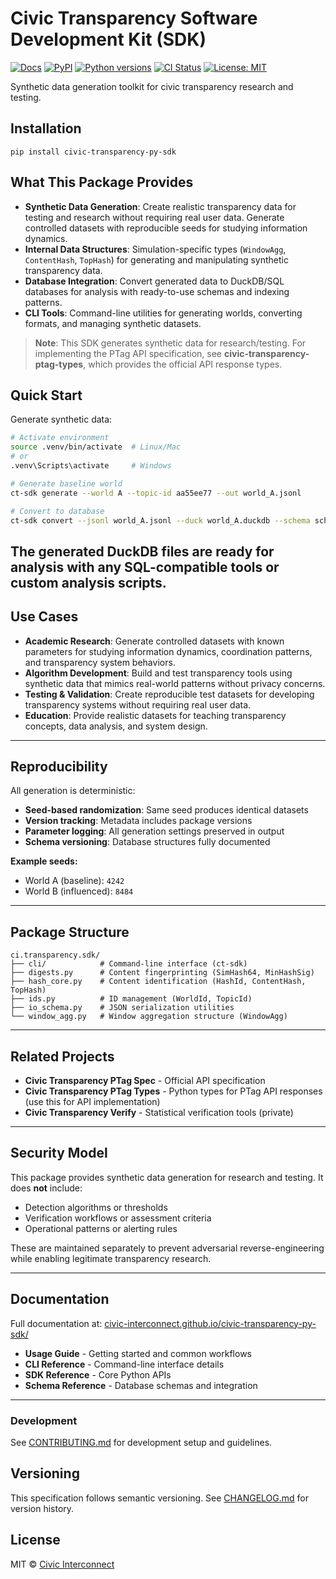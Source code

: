 # Civic Transparency Software Development Kit (SDK)

[![Docs](https://img.shields.io/badge/docs-mkdocs--material-blue)](https://civic-interconnect.github.io/civic-transparency-py-sdk/)
[![PyPI](https://img.shields.io/pypi/v/civic-transparency-py-sdk.svg)](https://pypi.org/project/civic-transparency-py-sdk/)
[![Python versions](https://img.shields.io/pypi/pyversions/civic-transparency-py-sdk.svg)](https://pypi.org/project/civic-transparency-py-sdk/)
[![CI Status](https://github.com/civic-interconnect/civic-transparency-py-sdk/actions/workflows/ci.yml/badge.svg)](https://github.com/civic-interconnect/civic-transparency-py-sdk/actions/workflows/ci.yml)
[![License: MIT](https://img.shields.io/badge/License-MIT-yellow.svg)](./LICENSE)

Synthetic data generation toolkit for civic transparency research and testing.


## Installation

```pwsh
pip install civic-transparency-py-sdk
```

## What This Package Provides

- **Synthetic Data Generation**: Create realistic transparency data for testing and research without requiring real user data. Generate controlled datasets with reproducible seeds for studying information dynamics.
- **Internal Data Structures**: Simulation-specific types (`WindowAgg`, `ContentHash`, `TopHash`) for generating and manipulating synthetic transparency data.
- **Database Integration**: Convert generated data to DuckDB/SQL databases for analysis with ready-to-use schemas and indexing patterns.
- **CLI Tools**: Command-line utilities for generating worlds, converting formats, and managing synthetic datasets.

> **Note**: This SDK generates synthetic data for research/testing. For implementing the PTag API specification, see **civic-transparency-ptag-types**, which provides the official API response types.


## Quick Start

Generate synthetic data:

```bash
# Activate environment
source .venv/bin/activate  # Linux/Mac
# or
.venv\Scripts\activate     # Windows

# Generate baseline world
ct-sdk generate --world A --topic-id aa55ee77 --out world_A.jsonl

# Convert to database
ct-sdk convert --jsonl world_A.jsonl --duck world_A.duckdb --schema schema/schema.sql
```

The generated DuckDB files are ready for analysis with any SQL-compatible tools or custom analysis scripts.
---

## Use Cases

- **Academic Research**: Generate controlled datasets with known parameters for studying information dynamics, coordination patterns, and transparency system behaviors.
- **Algorithm Development**: Build and test transparency tools using synthetic data that mimics real-world patterns without privacy concerns.
- **Testing & Validation**: Create reproducible test datasets for developing transparency systems without requiring real user data.
- **Education**: Provide realistic datasets for teaching transparency concepts, data analysis, and system design.

---

## Reproducibility

All generation is deterministic:

- **Seed-based randomization**: Same seed produces identical datasets
- **Version tracking**: Metadata includes package versions
- **Parameter logging**: All generation settings preserved in output
- **Schema versioning**: Database structures fully documented

**Example seeds:**

- World A (baseline): `4242`
- World B (influenced): `8484`

---
## Package Structure

```
ci.transparency.sdk/
├── cli/            # Command-line interface (ct-sdk)
├── digests.py      # Content fingerprinting (SimHash64, MinHashSig)
├── hash_core.py    # Content identification (HashId, ContentHash, TopHash)
├── ids.py          # ID management (WorldId, TopicId)
├── io_schema.py    # JSON serialization utilities
└── window_agg.py   # Window aggregation structure (WindowAgg)
```

---

## Related Projects

- **Civic Transparency PTag Spec** - Official API specification
- **Civic Transparency PTag Types** - Python types for PTag API responses (use this for API implementation)
- **Civic Transparency Verify** - Statistical verification tools (private)

---

## Security Model

This package provides synthetic data generation for research and testing.
It does **not** include:

- Detection algorithms or thresholds
- Verification workflows or assessment criteria
- Operational patterns or alerting rules

These are maintained separately to prevent adversarial reverse-engineering while enabling legitimate transparency research.

---

## Documentation

Full documentation at:
[civic-interconnect.github.io/civic-transparency-py-sdk/](https://civic-interconnect.github.io/civic-transparency-py-sdk/)

- **Usage Guide** - Getting started and common workflows
- **CLI Reference** - Command-line interface details
- **SDK Reference** - Core Python APIs
- **Schema Reference** - Database schemas and integration

---

### Development

See [CONTRIBUTING.md](./CONTRIBUTING.md) for development setup and guidelines.

## Versioning

This specification follows semantic versioning.
See [CHANGELOG.md](./CHANGELOG.md) for version history.

## License

MIT © [Civic Interconnect](https://github.com/civic-interconnect)
